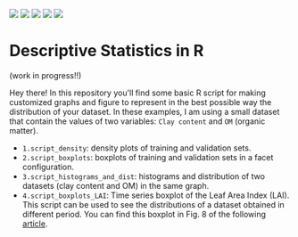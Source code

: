 <img src = "https://img.shields.io/github/last-commit/neli12/descriptive-statistics-R"> <img src = "https://img.shields.io/github/languages/count/neli12/descriptive-statistics-R"> <img src = "https://img.shields.io/github/license/neli12/descriptive-statistics-R?color=green"> <img src = "https://img.shields.io/github/downloads/neli12/descriptive-statistics-R/total"> <img src = "https://img.shields.io/github/watchers/neli12/descriptive-statistics-R?style=social">


# Descriptive Statistics in R
(work in progress!!)

Hey there! In this repository you'll find some basic R script for making customized graphs and figure to represent in the best possible way the distribution of your dataset. In these examples, I am using a small dataset that contain the values of two variables: `Clay content` and `OM` (organic matter).

- `1.script_density`: density plots of training and validation sets.
- `2.script_boxplots`: boxplots of training and validation sets in a facet configuration.
- `3.script_histograms_and_dist`: histograms and distribution of two datasets (clay content and OM) in the same graph.
- `4.script_boxplots_LAI`: Time series boxplot of the Leaf Area Index (LAI). This script can be used to see the distributions of a dataset obtained in different period. You can find this boxplot in Fig. 8 of the following <a href="https://link.springer.com/article/10.1007/s11119-022-09896-1" target="_blank">article</a>.
